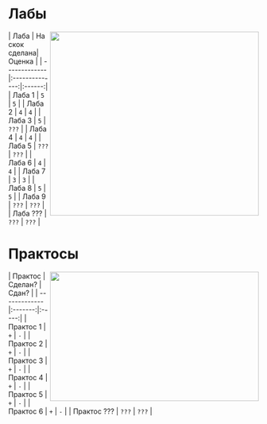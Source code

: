 # Лабы
<img class="sdan" align="right" width="420px" height="370px" src="https://img2.joyreactor.cc/pics/post/%D0%9F%D0%B0%D1%81%D1%85%D0%B0-%D0%BF%D1%80%D0%B0%D0%B7%D0%B4%D0%BD%D0%B8%D0%BA-%D0%B2%D1%81%D1%80%D0%B0%D1%82%D1%8B%D0%B5-%D0%B3%D0%B8%D1%84%D0%BA%D0%B8-%D0%B3%D0%B8%D1%84%D0%BA%D0%B8-6651960.gif"></img>
| Лаба          | На скок сделана| Оценка |
| ------------- |:--------------:|:------:|
| Лаба 1        | `5`            | `5`    |
| Лаба 2        | `4`            | `4`    |
| Лаба 3        | `5`            | `???`  |
| Лаба 4        | `4`            | `4`    |
| Лаба 5        | `???`          | `???`  |
| Лаба 6        | `4`            | `4`    |
| Лаба 7        | `3`            | `3`    |
| Лаба 8        | `5`            | `5`    |
| Лаба 9        | `???`          | `???`  |
| Лаба ???      | `???`          | `???`  |

# Практосы
<img class="nesdan" align="right" width="420px" height="260px" src="https://c.tenor.com/QQkCoq6UiHMAAAAC/gena-bukin-gena.gif"></img>
| Практос       | Сделан? | Сдан? |
| ------------- |:-------:|:-----:|
| Практос 1     | `+`     | `-`   |
| Практос 2     | `+`     | `-`   |
| Практос 3     | `+`     | `-`   |
| Практос 4     | `+`     | `-`   |
| Практос 5     | `+`     | `-`   |
| Практос 6     | `+`     | `-`   |
| Практос ???   | `???`   | `???` |

